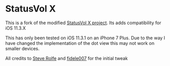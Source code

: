# StatusVol X
This is a fork of the modified [StatusVol X project](https://github.com/srolfe/StatusVolX). Its adds compatibility for iOS 11.3.X

This has only been tested on iOS 11.3.1 on an iPhone 7 Plus. Due to the way I have changed the implementation of the dot view this may not work on smaller devices.

All credits to [Steve Rolfe](https://github.com/srolfe) and [fidele007](https://github.com/fidele007) for the initial tweak
